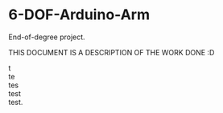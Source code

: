# 6-DOF-Arduino-Arm
End-of-degree project.

THIS DOCUMENT IS A DESCRIPTION OF THE WORK DONE :D

t   
te  
tes   
test  
test. 
